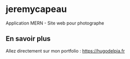 # jeremycapeau
Application MERN - Site web pour photographe

## En savoir plus
Allez directement sur mon portfolio : https://hugodelpia.fr
